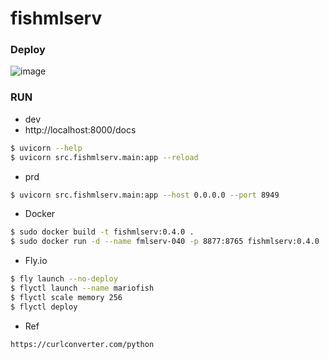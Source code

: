 # fishmlserv

### Deploy

![image](https://github.com/user-attachments/assets/6b7e8b51-fdcd-4027-8aaa-bfc0d8be369d)

### RUN
- dev
- http://localhost:8000/docs

```bash
$ uvicorn --help
$ uvicorn src.fishmlserv.main:app --reload
```

- prd
```bash
$ uvicorn src.fishmlserv.main:app --host 0.0.0.0 --port 8949
```
- Docker
```bash
$ sudo docker build -t fishmlserv:0.4.0 .
$ sudo docker run -d --name fmlserv-040 -p 8877:8765 fishmlserv:0.4.0
```

- Fly.io
```bash
$ fly launch --no-deploy
$ flyctl launch --name mariofish
$ flyctl scale memory 256
$ flyctl deploy
```

- Ref
```bash
https://curlconverter.com/python
```
